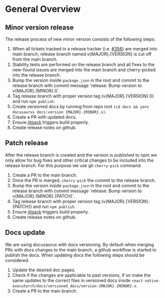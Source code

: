 # General Overview

## Minor version release

The release process of new minor version consists of the following steps:

1. When all tickets tracked in a release tracker (i.e. [#356](https://github.com/software-mansion/react-native-executorch/issues/356)) are merged into main branch, release branch named v{MAJOR}.{VERSION} is cut off from the main branch.
2. Stability tests are performed on the release branch and all fixes to the new-found issues are merged into the main branch and cherry-picked into the release branch.
3. Bump the version inside `package.json` in the root and commit to the release branch with commit message 'release: Bump version to v{MAJOR}.{MINOR}.0`.
4. Tag release branch with proper version tag (v{MAJOR}.{VERSION}.0) and run `npm publish`.
5. Create versioned docs by running from repo root `(cd docs && yarn docusaurus docs:version {MAJOR}.{MINOR}.x)`.
6. Create a PR with updated docs.
7. Ensure [jitpack](https://jitpack.io/#software-mansion/react-native-executorch) triggers build properly.
8. Create release notes on github.

## Patch release

After the release branch is created and the version is published to npm we only allow for bug fixes and other critical changes to be included into the release branch. For this purpose we use git `cherry-pick` command.

1. Create a PR to the main branch.
2. Once the PR is merged, `cherry-pick` the commit to the release branch.
3. Bump the version inside `package.json` in the root and commit to the release branch with commit message 'release: Bump version to v{MAJOR}.{MINOR}.{PATCH}`.
4. Tag release branch with proper version tag (v{MAJOR}.{VERSION}.{PATCH}) and run `npm publish`.
5. Ensure [jitpack](https://jitpack.io/#software-mansion/react-native-executorch) triggers build properly.
6. Create release notes on github.

## Docs update

We are using docusaurus with docs versioning. By default when merging PRs with docs changes to the main branch, a github workflow is started to publish the docs. When updating docs the following steps should be considered.

1. Update the desired doc pages.
2. Check if the changes are applicable to past versions, if so make the same updates to the correct files in versioned docs inside `react-native-executorch/docs/versioned_docs/version-{MAJOR}.{MINOR}.x`.
3. Create a PR to the main branch.
